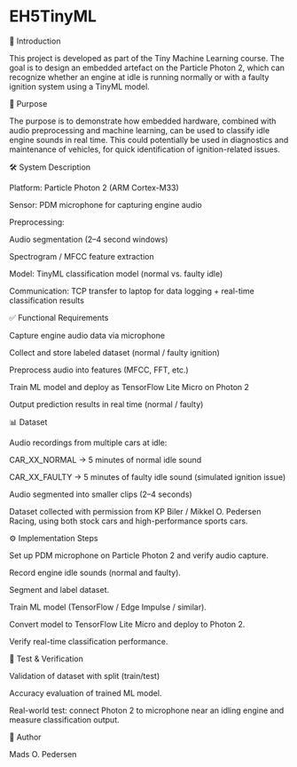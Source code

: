 # EH5TinyML

📖 Introduction

This project is developed as part of the Tiny Machine Learning course.
The goal is to design an embedded artefact on the Particle Photon 2, which can recognize whether an engine at idle is running normally or with a faulty ignition system using a TinyML model.

🎯 Purpose

The purpose is to demonstrate how embedded hardware, combined with audio preprocessing and machine learning, can be used to classify idle engine sounds in real time.
This could potentially be used in diagnostics and maintenance of vehicles, for quick identification of ignition-related issues.

🛠️ System Description

Platform: Particle Photon 2 (ARM Cortex-M33)

Sensor: PDM microphone for capturing engine audio

Preprocessing:

Audio segmentation (2–4 second windows)

Spectrogram / MFCC feature extraction

Model: TinyML classification model (normal vs. faulty idle)

Communication: TCP transfer to laptop for data logging + real-time classification results

✅ Functional Requirements

Capture engine audio data via microphone

Collect and store labeled dataset (normal / faulty ignition)

Preprocess audio into features (MFCC, FFT, etc.)

Train ML model and deploy as TensorFlow Lite Micro on Photon 2

Output prediction results in real time (normal / faulty)

📊 Dataset

Audio recordings from multiple cars at idle:

CAR_XX_NORMAL → 5 minutes of normal idle sound

CAR_XX_FAULTY → 5 minutes of faulty idle sound (simulated ignition issue)

Audio segmented into smaller clips (2–4 seconds)

Dataset collected with permission from KP Biler / Mikkel O. Pedersen Racing, using both stock cars and high-performance sports cars.

⚙️ Implementation Steps

Set up PDM microphone on Particle Photon 2 and verify audio capture.

Record engine idle sounds (normal and faulty).

Segment and label dataset.

Train ML model (TensorFlow / Edge Impulse / similar).

Convert model to TensorFlow Lite Micro and deploy to Photon 2.

Verify real-time classification performance.

🧪 Test & Verification

Validation of dataset with split (train/test)

Accuracy evaluation of trained ML model.

Real-world test: connect Photon 2 to microphone near an idling engine and measure classification output.

👤 Author

Mads O. Pedersen
